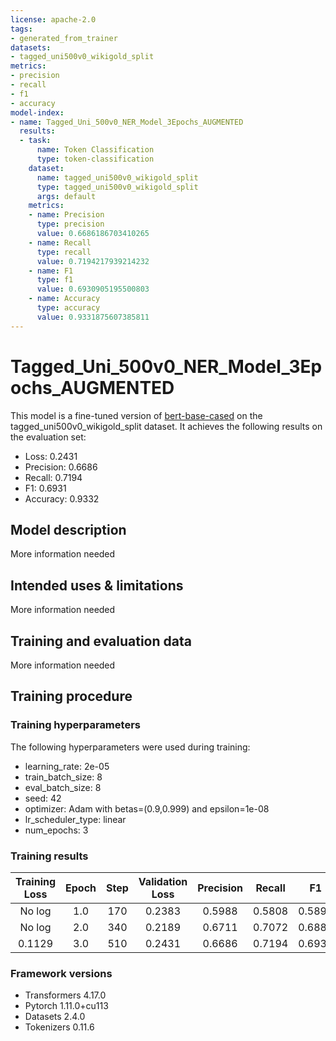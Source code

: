 ```yaml
---
license: apache-2.0
tags:
- generated_from_trainer
datasets:
- tagged_uni500v0_wikigold_split
metrics:
- precision
- recall
- f1
- accuracy
model-index:
- name: Tagged_Uni_500v0_NER_Model_3Epochs_AUGMENTED
  results:
  - task:
      name: Token Classification
      type: token-classification
    dataset:
      name: tagged_uni500v0_wikigold_split
      type: tagged_uni500v0_wikigold_split
      args: default
    metrics:
    - name: Precision
      type: precision
      value: 0.6686186703410265
    - name: Recall
      type: recall
      value: 0.7194217939214232
    - name: F1
      type: f1
      value: 0.6930905195500803
    - name: Accuracy
      type: accuracy
      value: 0.9331875607385811
---
```


<!-- This model card has been generated automatically according to the information the Trainer had access to. You
should probably proofread and complete it, then remove this comment. -->

# Tagged_Uni_500v0_NER_Model_3Epochs_AUGMENTED

This model is a fine-tuned version of [bert-base-cased](https://huggingface.co/bert-base-cased) on the tagged_uni500v0_wikigold_split dataset.
It achieves the following results on the evaluation set:
- Loss: 0.2431
- Precision: 0.6686
- Recall: 0.7194
- F1: 0.6931
- Accuracy: 0.9332

## Model description

More information needed

## Intended uses & limitations

More information needed

## Training and evaluation data

More information needed

## Training procedure

### Training hyperparameters

The following hyperparameters were used during training:
- learning_rate: 2e-05
- train_batch_size: 8
- eval_batch_size: 8
- seed: 42
- optimizer: Adam with betas=(0.9,0.999) and epsilon=1e-08
- lr_scheduler_type: linear
- num_epochs: 3

### Training results

| Training Loss | Epoch | Step | Validation Loss | Precision | Recall | F1     | Accuracy |
|:-------------:|:-----:|:----:|:---------------:|:---------:|:------:|:------:|:--------:|
| No log        | 1.0   | 170  | 0.2383          | 0.5988    | 0.5808 | 0.5897 | 0.9193   |
| No log        | 2.0   | 340  | 0.2189          | 0.6711    | 0.7072 | 0.6887 | 0.9337   |
| 0.1129        | 3.0   | 510  | 0.2431          | 0.6686    | 0.7194 | 0.6931 | 0.9332   |


### Framework versions

- Transformers 4.17.0
- Pytorch 1.11.0+cu113
- Datasets 2.4.0
- Tokenizers 0.11.6
